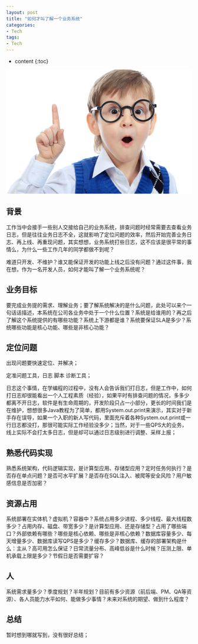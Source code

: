 ```yaml
---
layout: post
title: "如何才叫了解一个业务系统"
categories: 
- Tech
tags:
- Tech
---
```


* content
{:toc}

![未来](/css/pics/2018-04-17-hold-a-project.jpeg)

## 背景
工作当中会接手一些别人交接给自己的业务系统，排查问题时经常需要去查看业务日志，但是往往业务日志不全，这就影响了定位问题的效率，然后开始完善业务日志、再上线、再重现问题，其实想想，业务系统打些日志，这不应该是很平常的事情么，为什么一些工作几年的同学都做不到呢？

难道只开发、不维护？谁又能保证开发的功能上线之后没有问题？通过这件事，我在想，作为一名开发人员，如何才能叫了解一个业务系统呢？

## 业务目标

要完成业务提的需求、理解业务；要了解系统解决的是什么问题，此处可以来个一句话话描述，本系统在公司各业务中处于一个什么位置？系统是给谁用的？再之后了解这个系统提供的有哪些功能？系统上下游都是谁？系统要保证SLA是多少？系统哪些功能是核心功能、哪些是非核心功能？

## 定位问题
出现问题要快速定位、并解决；

定准问题工具，日志 脚本 诊断工具；

日志这个事情，在学编程的过程中，没有人会告诉我们打日志，但是工作中，如何打日志却很能看出一个人工程素质（经验），如果平时有排查问题的情况，多多少都离不开日志，软件是有生命周期的，开发阶段只占一小部分，更长的时间我们是在维护，想想很多Java教程为了简单，都用System.out.print来演示，其实对于新手存在误导，如果一个入职的新人写代码，里面充斥着各种System.out.print或一行日志都没打，那很可能实际工作经验没多少；当然，对于一些QPS大的业务，线上实际不会打太多日志，但是却可以通过日志级别进行调整、采样上报；

## 熟悉代码实现
熟悉系统架构，代码逻辑实现，是计算型应用、存储型应用？定时任务何执行？是否存在单点问题？是否可水平扩展？是否存在SQL注入、被爬等安全风险？用户敏感信息是否加密？

## 资源占用
系统部署在实体机？虚拟机？容器中？系统占用多少进程、多少线程、最大线程数多少？占用内存、磁盘、带宽多少？是计算型应用、还是存储型？占用了哪些端口？外部依赖有哪些？哪些是核心依赖、哪些是非核心依赖？数据库容量多少、每天增量多少、数据库读写QPS是多少？缓存多少？数据库、缓存的部署架构是什么：主从？高可用怎么保证？日常流量分布、高峰低谷是什么时候？压测上限、单机承载上限是多少？节假日是否需要扩容？

## 人
系统需求量多少？季度规划？半年规划？目前有多少资源（前后端、PM、QA等资源）、各人员能力水平如何、能做多少事情？未来对系统的期望、做到什么程度？

## 总结
暂时想到哪就写到，没有很好总结；

